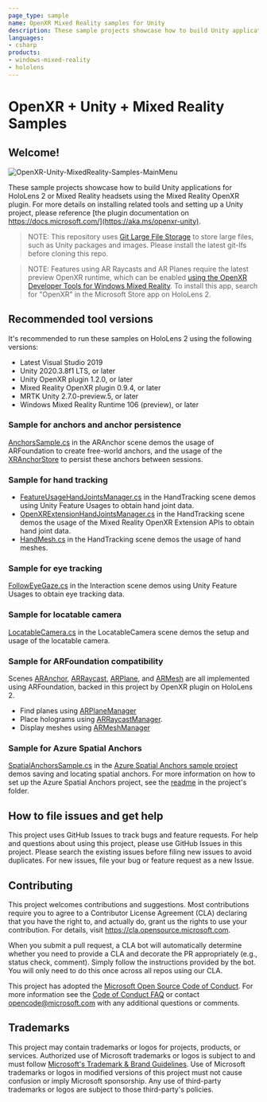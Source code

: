 ```yaml
---
page_type: sample
name: OpenXR Mixed Reality samples for Unity
description: These sample projects showcase how to build Unity applications for HoloLens 2 or Mixed Reality headsets using the Mixed Reality OpenXR plugin.
languages:
- csharp
products:
- windows-mixed-reality
- hololens
---
```


# OpenXR + Unity + Mixed Reality Samples

## Welcome!

![OpenXR-Unity-MixedReality-Samples-MainMenu](Readme/OpenXR-Unity-MixedReality-Samples-MainMenu.jpg)

These sample projects showcase how to build Unity applications
for HoloLens 2 or Mixed Reality headsets using the Mixed Reality OpenXR plugin.
For more details on installing related tools and setting up a Unity project,
please reference [the plugin documentation on https://docs.microsoft.com/](https://aka.ms/openxr-unity).

> NOTE: This repository uses [Git Large File Storage](https://git-lfs.github.com/) to store large files,
> such as Unity packages and images. Please install the latest git-lfs before cloning this repo.

> NOTE: Features using AR Raycasts and AR Planes require the latest preview OpenXR runtime,
> which can be enabled [using the OpenXR Developer Tools for Windows Mixed Reality](https://docs.microsoft.com/windows/mixed-reality/develop/native/openxr-getting-started#using-preview-extensions).
> To install this app, search for "OpenXR" in the Microsoft Store app on HoloLens 2.

## Recommended tool versions

It's recommended to run these samples on HoloLens 2 using the following versions:

- Latest Visual Studio 2019
- Unity 2020.3.8f1 LTS, or later
- Unity OpenXR plugin 1.2.0, or later
- Mixed Reality OpenXR plugin 0.9.4, or later
- MRTK Unity 2.7.0-preview.5, or later
- Windows Mixed Reality Runtime 106 (preview), or later

### Sample for anchors and anchor persistence

[AnchorsSample.cs](BasicSample/Assets/ARAnchor/Scripts/AnchorsSample.cs) in the ARAnchor scene
demos the usage of ARFoundation to create free-world anchors,
and the usage of the [XRAnchorStore](https://docs.microsoft.com/windows/mixed-reality/develop/unity/spatial-anchors-in-unity?tabs=openxr#using-the-anchorstore) to persist these anchors between sessions.

### Sample for hand tracking

- [FeatureUsageHandJointsManager.cs](BasicSample/Assets/HandTracking/Scripts/FeatureUsageHandJointsManager.cs)
  in the HandTracking scene demos using Unity Feature Usages to obtain hand joint data.
- [OpenXRExtensionHandJointsManager.cs](BasicSample/Assets/HandTracking/Scripts/OpenXRExtensionHandJointsManager.cs)
  in the HandTracking scene demos the usage of the Mixed Reality OpenXR Extension APIs to obtain hand joint data.
- [HandMesh.cs](BasicSample/Assets/HandTracking/Scripts/HandMesh.cs)
  in the HandTracking scene demos the usage of hand meshes.

### Sample for eye tracking

[FollowEyeGaze.cs](BasicSample/Assets/Interaction/Scripts/FollowEyeGaze.cs) in the Interaction scene demos using Unity Feature Usages to obtain eye tracking data.

### Sample for locatable camera

[LocatableCamera.cs](BasicSample/Assets/LocatableCamera/Scripts/LocatableCamera.cs) in the LocatableCamera scene demos the setup and usage of the locatable camera.

### Sample for ARFoundation compatibility

Scenes [ARAnchor](BasicSample/Assets/ARAnchor), [ARRaycast](BasicSample/Assets/ARRaycast), [ARPlane](BasicSample/Assets/ARPlane),
and [ARMesh](BasicSample/Assets/ARMesh) are all implemented using ARFoundation, backed in this project by OpenXR plugin on HoloLens 2.

- Find planes using [ARPlaneManager](https://docs.unity3d.com/Packages/com.unity.xr.arfoundation@4.0/api/UnityEngine.XR.ARFoundation.ARPlaneManager.html)
- Place holograms using [ARRaycastManager](https://docs.unity3d.com/Packages/com.unity.xr.arfoundation@4.0/api/UnityEngine.XR.ARFoundation.ARRaycastManager.html).
- Display meshes using [ARMeshManager](https://docs.unity3d.com/Packages/com.unity.xr.arfoundation@4.0/api/UnityEngine.XR.ARFoundation.ARMeshManager.html)

### Sample for Azure Spatial Anchors

[SpatialAnchorsSample.cs](AzureSpatialAnchorsSample/Assets/Scripts/SpatialAnchorsSample.cs) in the [Azure Spatial Anchors sample project](AzureSpatialAnchorsSample) demos saving and locating spatial anchors. For more information on how to set up the Azure Spatial Anchors project, see the [readme](AzureSpatialAnchorsSample) in the project's folder.

## How to file issues and get help

This project uses GitHub Issues to track bugs and feature requests.
For help and questions about using this project, please use GitHub Issues in this project.
Please search the existing issues before filing new issues to avoid duplicates.
For new issues, file your bug or feature request as a new Issue.

## Contributing

This project welcomes contributions and suggestions. Most contributions require you to agree to a
Contributor License Agreement (CLA) declaring that you have the right to, and actually do, grant us
the rights to use your contribution. For details, visit https://cla.opensource.microsoft.com.

When you submit a pull request, a CLA bot will automatically determine whether you need to provide
a CLA and decorate the PR appropriately (e.g., status check, comment). Simply follow the instructions
provided by the bot. You will only need to do this once across all repos using our CLA.

This project has adopted the [Microsoft Open Source Code of Conduct](https://opensource.microsoft.com/codeofconduct/).
For more information see the [Code of Conduct FAQ](https://opensource.microsoft.com/codeofconduct/faq/) or
contact [opencode@microsoft.com](mailto:opencode@microsoft.com) with any additional questions or comments.

## Trademarks

This project may contain trademarks or logos for projects, products, or services. Authorized use of Microsoft
trademarks or logos is subject to and must follow
[Microsoft's Trademark & Brand Guidelines](https://www.microsoft.com/legal/intellectualproperty/trademarks/usage/general).
Use of Microsoft trademarks or logos in modified versions of this project must not cause confusion or imply Microsoft sponsorship.
Any use of third-party trademarks or logos are subject to those third-party's policies.
